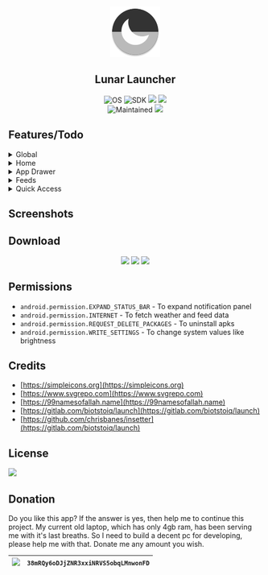 <div align='center'>
	<img src='fastlane/metadata/android/en-US/images/icon.png' alt='Lunar Launcher' width='100' height='100'>
    <h2>Lunar Launcher</h2>
    <p>
        <img src='https://img.shields.io/badge/Android-3DDC84?style=for-the-badge&logo=android&logoColor=white' alt='OS'>
        <img src='https://img.shields.io/badge/SDK-26-vibrant?style=for-the-badge' alt='SDK'>
		<img src='https://img.shields.io/badge/Java-ED8B00?style=for-the-badge&logo=java&logoColor=white'>
        <a href='https://github.com/iamrasel/lunar-launcher/blob/main/LICENSE'><img src='https://img.shields.io/badge/License-GPL%20v3-blue?style=for-the-badge'></a>
        <br>
		<img src='https://img.shields.io/badge/Maintained-yes-green?style=for-the-badge' alt='Maintained'>
        <a href='https://github.com/iamrasel/lunar-launcher/actions'><img src='https://img.shields.io/github/workflow/status/iamrasel/lunar-launcher/Build_Debug?style=for-the-badge'></a>
		<!--
		<a href='https://github.com/iamrasel/lunar-launcher/releases'><img src='https://img.shields.io/github/release/iamrasel/lunar-launcher?style=for-the-badge'></a>
		<img src='https://img.shields.io/github/downloads/iamrasel/lunar-launcher/total?style=for-the-badge' alt='Downloads'>
		-->
    </p>
</div>

## Features/Todo
<details><summary>Global</summary>

- [x] Material Design 3
  - [ ] Material You support
- [x] Day/night theme
- [x] Double tap: lock/sleep
  - [x] Accessibility (SDK >= 28)
  - [x] Device admin
  - [x] Root
- [x] Swipe down: expand notification panel
- [ ] Migration to Kotlin
- [ ] Yet to decide

</details>
<details><summary>Home</summary>

- [x] Battery status
  - [x] Circular percentage indicator
  - [x] Animation while charging
- [x] Time
  - [x] 12/24 format
- [x] Date
- [x] Weather
  - [x] Provider: OpenWeatherMap
  - [x] Celsius/Fahrenheit
- [x] Al Asma Ul Husna
  - [x] Arabic, English and English with meaning
- [x] Todo
  - [x] Add, delete, edit, copy
  - [ ] Auto destructive todo with notify
  - [x] Zero/three/five items in home screen

</details>
<details><summary>App Drawer</summary>

- [x] Quick search
- [x] Launch from search
- [x] Launch in freeform mode
- [x] Total apps count
- [ ] App rename
- [ ] Detailed app info

</details>
<details><summary>Feeds</summary>

- [ ] Device stats
- [ ] Feed

</details>
<details><summary>Quick Access</summary>

- [x] Favourite apps (<=6)
- [ ] Control system value
  - [x] Brightness
  - [ ] Sound
- [ ] Hidden system shortcuts

</details>

## Screenshots

## Download
<div align='center'>

<img src='https://img.shields.io/badge/GitHub-100000?style=for-the-badge&logo=github&logoColor=white'>
<img src='https://img.shields.io/badge/F_Droid-1976D2?style=for-the-badge&logo=f-droid&logoColor=white'>
<img src='https://img.shields.io/static/v1?message=IzzyOnDroid&logo=android&labelColor=515151&color=009000&logoColor=white&label=%20&style=for-the-badge'>

</div>

## Permissions
- `android.permission.EXPAND_STATUS_BAR` - To expand notification panel
- `android.permission.INTERNET` - To fetch weather and feed data
- `android.permission.REQUEST_DELETE_PACKAGES` - To uninstall apks
- `android.permission.WRITE_SETTINGS` - To change system values like brightness

## Credits
- [https://simpleicons.org](https://simpleicons.org)
- [https://www.svgrepo.com](https://www.svgrepo.com)
- [https://99namesofallah.name](https://99namesofallah.name)
- [https://gitlab.com/biotstoiq/launch](https://gitlab.com/biotstoiq/launch)
- [https://github.com/chrisbanes/insetter](https://gitlab.com/biotstoiq/launch)

## License
<a href='https://github.com/iamrasel/lunar-launcher/blob/main/LICENSE'><img src='https://img.shields.io/badge/License-GPL%20v3-blue?style=for-the-badge'></a>

## Donation
Do you like this app? If the answer is yes, then help me to continue this project. My current old laptop, which has only 4gb ram, has been serving me with it's last breaths. So I need to build a decent pc for developing, please help me with that. Donate me any amount you wish.

<div align='center'>

|  ![](https://img.shields.io/badge/Bitcoin-000000?style=for-the-badge&logo=bitcoin&logoColor=white) | `38mRQy6oDJjZNR3xxiNRVS5obqLMnwonFD` |
|:---:|:---:|

</div>